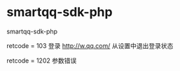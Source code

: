 # smartqq-sdk-php
smartqq-sdk-php

retcode = 103 
登录 http://w.qq.com/
从设置中退出登录状态

retcode = 1202
参数错误
